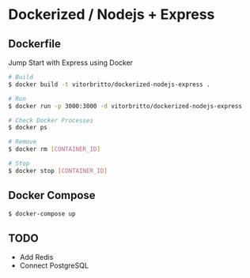 # Dockerized / Nodejs + Express 

## Dockerfile 

Jump Start with Express  using Docker

```bash
# Build 
$ docker build -t vitorbritto/dockerized-nodejs-express .

# Run
$ docker run -p 3000:3000 -d vitorbritto/dockerized-nodejs-express

# Check Docker Processes
$ docker ps

# Remove
$ docker rm [CONTAINER_ID]

# Stop
$ docker stop [CONTAINER_ID]
```

## Docker Compose

```bash
$ docker-compose up
```


## TODO

- Add Redis
- Connect PostgreSQL